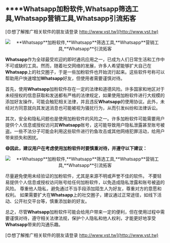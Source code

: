 ## ****Whatsapp**加粉软件,**Whatsapp**筛选工具,**Whatsapp**营销工具,**Whatsapp**引流拓客**

[😍想了解推广相关软件的朋友请登录 http://www.vst.tw](http://www.vst.tw)

 <center><img src="https://vst.tw/MP4/tuiguang/png/2.png" alt="**Whatsapp**加粉软件,**Whatsapp**筛选工具,**Whatsapp**营销工具,**Whatsapp**引流拓客"></center>

**Whatsapp**作为全球最受欢迎的即时通讯应用之一，已成为人们日常生活和工作中不可或缺的工具。然而，随着社交网络的发展，许多人希望能够扩大自己在**Whatsapp**上的社交圈子，于是一些加粉软件也开始流行起来。这些软件号称可以帮助用户快速增加**Whatsapp**好友，但使用者需要谨慎对待。

首先，使用**Whatsapp**加粉软件存在一定的法律和道德风险。许多国家和地区对于未经授权的信息获取和发送都有严格的法律规定，如果使用加粉软件进行大规模的添加好友操作，可能会触犯相关法律，并且违反**Whatsapp**的使用协议。此外，未经对方同意就向其发送消息也可能被视为骚扰行为，从而引发纠纷和法律诉讼。

其次，安全和隐私问题也是使用加粉软件的风险之一。许多加粉软件可能需要用户提供个人信息或授权访问其**Whatsapp**账号，这可能导致用户隐私泄露甚至账号被盗。一些不法分子可能会利用这些软件进行钓鱼攻击或其他网络犯罪活动，给用户带来损失和困扰。

**😄因此，建议用户在考虑使用加粉软件时要慎重对待，并遵守以下建议：**

 <center><img src="https://vst.tw/MP4/tuiguang/png/7.png" alt="**Whatsapp**加粉软件,**Whatsapp**筛选工具,**Whatsapp**营销工具,**Whatsapp**引流拓客"></center>

尽量避免使用未经验证的加粉软件，尤其是来源不明或声誉不佳的软件。
不要轻易提供个人信息或授权访问账号给任何加粉软件，以免造成隐私泄露和账号被盗的风险。
尊重他人隐私，避免通过不当手段添加陌生人为好友，尊重对方的意愿和权利。
如果需要扩大在**Whatsapp**上的社交圈子，建议通过正常途径，如线下活动、公开社交平台等，慎重添加新的好友。

总之，尽管**Whatsapp**加粉软件可能会给用户带来一定的便利，但在使用过程中需要谨慎对待，遵守相关法律法规，保护个人隐私和他人权利，才能更好地享受**Whatsapp**带来的沟通乐趣。

[😍想了解推广相关软件的朋友请登录 http://www.vst.tw](http://www.vst.tw)



